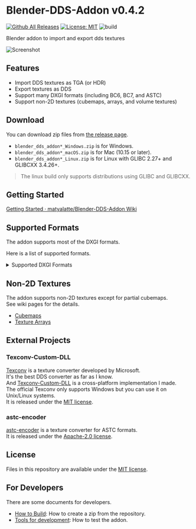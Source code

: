 # Blender-DDS-Addon v0.4.2

[![Github All Releases](https://img.shields.io/github/downloads/matyalatte/Blender-DDS-Addon/total.svg)]()
[![License: MIT](https://img.shields.io/badge/License-MIT-yellow.svg)](https://opensource.org/licenses/MIT)
![build](https://github.com/matyalatte/Blender-DDS-Addon/actions/workflows/build.yml/badge.svg)

Blender addon to import and export dds textures  
  
![Screenshot](https://user-images.githubusercontent.com/69258547/194742234-9021612e-a49e-4b92-a92c-234678b7a298.png)  

## Features

- Import DDS textures as TGA (or HDR)
- Export textures as DDS
- Support many DXGI formats (including BC6, BC7, and ASTC)
- Support non-2D textures (cubemaps, arrays, and volume textures)

## Download

You can download zip files from [the release page](https://github.com/matyalatte/Blender-DDS-Addon/releases).  

-   `blender_dds_addon*_Windows.zip` is for Windows.
-   `blender_dds_addon*_macOS.zip` is for Mac (10.15 or later).
-   `blender_dds_addon*_Linux.zip` is for Linux with GLIBC 2.27+ and GLIBCXX 3.4.26+.

> The linux build only supports distributions using GLIBC and GLIBCXX.  

## Getting Started

[Getting Started · matyalatte/Blender-DDS-Addon Wiki](https://github.com/matyalatte/Blender-DDS-Addon/wiki/Getting-Started)

## Supported Formats

The addon supports most of the DXGI formats.  
  
Here is a list of supported formats.  

<details>
<summary>Supported DXGI Formats</summary>

* BC1_UNORM
* BC1_UNORM_SRGB
* BC2_UNORM
* BC2_UNORM_SRGB
* BC3_UNORM
* BC3_UNORM_SRGB
* BC4_UNORM
* BC4_SNORM
* BC5_UNORM
* BC5_SNORM
* BC6H_UF16
* BC6H_SF16
* BC7_UNORM
* BC7_UNORM_SRGB
* R32G32B32A32_FLOAT
* R32G32B32A32_UINT
* R32G32B32A32_SINT
* R32G32B32_FLOAT
* R32G32B32_UINT
* R32G32B32_SINT
* R16G16B16A16_FLOAT
* R16G16B16A16_UNORM
* R16G16B16A16_UINT
* R16G16B16A16_SNORM
* R16G16B16A16_SINT
* R32G32_FLOAT
* R32G32_UINT
* R32G32_SINT
* D32_FLOAT_S8X24_UINT
* R10G10B10A2_UNORM
* R10G10B10A2_UINT
* R11G11B10_FLOAT
* R8G8B8A8_UNORM
* R8G8B8A8_UNORM_SRGB
* R8G8B8A8_UINT
* R8G8B8A8_SNORM
* R8G8B8A8_SINT
* R16G16_FLOAT
* R16G16_UNORM
* R16G16_UINT
* R16G16_SNORM
* R16G16_SINT
* D32_FLOAT
* R32_FLOAT
* R32_UINT
* R32_SINT
* D24_UNORM_S8_UINT
* R8G8_UNORM
* R8G8_UINT
* R8G8_SNORM
* R8G8_SINT
* R16_FLOAT
* D16_UNORM
* R16_UNORM
* R16_UINT
* R16_SNORM
* R16_SINT
* R8_UNORM
* R8_UINT
* R8_SNORM
* R8_SINT
* A8_UNORM
* R1_UNORM
* R9G9B9E5_SHAREDEXP
* R8G8_B8G8_UNORM
* G8R8_G8B8_UNORM
* B5G6R5_UNORM
* B5G5R5A1_UNORM
* B8G8R8A8_UNORM
* B8G8R8X8_UNORM
* R10G10B10_XR_BIAS_A2_UNORM
* B8G8R8A8_UNORM_SRGB
* B8G8R8X8_UNORM_SRGB
* B4G4R4A4_UNORM
* A4B4G4R4_UNORM
* ASTC_4X4_UNORM
* ASTC_4X4_UNORM_SRGB
* ASTC_5X4_UNORM
* ASTC_5X4_UNORM_SRGB
* ASTC_5X5_UNORM
* ASTC_5X5_UNORM_SRGB
* ASTC_6X5_UNORM
* ASTC_6X5_UNORM_SRGB
* ASTC_6X6_UNORM
* ASTC_6X6_UNORM_SRGB
* ASTC_8X5_UNORM
* ASTC_8X5_UNORM_SRGB
* ASTC_8X6_UNORM
* ASTC_8X6_UNORM_SRGB
* ASTC_8X8_UNORM
* ASTC_8X8_UNORM_SRGB
* ASTC_10X5_UNORM
* ASTC_10X5_UNORM_SRGB
* ASTC_10X6_UNORM
* ASTC_10X6_UNORM_SRGB
* ASTC_10X8_UNORM
* ASTC_10X8_UNORM_SRGB
* ASTC_10X10_UNORM
* ASTC_10X10_UNORM_SRGB
* ASTC_12X10_UNORM
* ASTC_12X10_UNORM_SRGB
* ASTC_12X12_UNORM
* ASTC_12X12_UNORM_SRGB

</details>

## Non-2D Textures
The addon supports non-2D textures except for partial cubemaps.  
See wiki pages for the details.  

- [Cubemaps](https://github.com/matyalatte/Blender-DDS-Addon/wiki/Cubemaps)  
- [Texture Arrays](https://github.com/matyalatte/Blender-DDS-Addon/wiki/Texture-Arrays)  

## External Projects

### Texconv-Custom-DLL

[Texconv](https://github.com/microsoft/DirectXTex/wiki/Texconv)
is a texture converter developed by Microsoft.  
It's the best DDS converter as far as I know.  
And [Texconv-Custom-DLL](https://github.com/matyalatte/Texconv-Custom-DLL) is a cross-platform implementation I made.  
The official Texconv only supports Windows but you can use it on Unix/Linux systems.  
It is released under the [MIT license](../LICENSE).

### astc-encoder

[astc-encoder](https://github.com/ARM-software/astc-encoder) is a texture converter for ASTC formats.  
It is released under the [Apache-2.0 license](https://github.com/ARM-software/astc-encoder?tab=Apache-2.0-1-ov-file#readme).

## License

Files in this repository are available under the [MIT license](../LICENSE).

## For Developers

There are some documents for developers.

- [How to Build](./How-To-Build.md): How to create a zip from the repository.
- [Tools for development](./For-Dev.md): How to test the addon.
